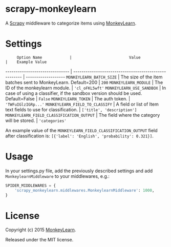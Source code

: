 # scrapy-monkeylearn

A [Scrapy][scrapy] middleware to categorize items using [MonkeyLearn][ml].

# Settings

         Option Name            |                         Value                         |    Example Value
------------------------------- | ----------------------------------------------------- | -------------------
`MONKEYLEARN_BATCH_SIZE`           | The size of the item batches sent to MonkeyLearn. Default=200 | `200`
`MONKEYLEARN_MODULE`        | The ID of the monkeylearn module.                             | `'cl_oFKL5wft'`
`MONKEYLEARN_USE_SANDBOX`        | In case of using a classifier, if the sandbox version should be used. Default=False                             | `False`
`MONKEYLEARN_TOKEN`        | The auth token.                                       | `'TWFuIGlzIGRp...'`
`MONKEYLEARN_FIELD_TO_CLASSIFY` | A field or list of Item text fields to use for classification. | `['title', 'description']`
`MONKEYLEARN_FIELD_CLASSIFICATION_OUTPUT`  | The field where the category will be stored.          | `'categories'`

An example value of the `MONKEYLEARN_FIELD_CLASSIFICATION_OUTPUT` field after classification
is: `[{'label': 'English', 'probability': 0.321}]`.

# Usage

In your settings.py file, add the previously described settings and add `MonkeylearnMiddleware` to your middlewares, e.g.:

```python
SPIDER_MIDDLEWARES = {
    'scrapy_monkeylearn.middlewares.MonkeylearnMiddleware': 1000,
}
```

# License

Copyright (c) 2015 [MonkeyLearn][ml].

Released under the MIT license.

[scrapy]: http://scrapy.org/
[ml]: http://www.monkeylearn.com/
